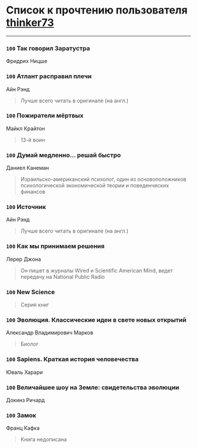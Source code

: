 # Список к прочтению пользователя [thinker73](http://openid.yandex.ru/thinker73/)
---

### `100` Так говорил Заратустра
Фридрих Ницше

### `100` Атлант расправил плечи
Айн Рэнд
> Лучше всего читать в оригинале (на англ.)

### `100` Пожиратели мёртвых
Майкл Крайтон
> 13-й воин

### `100` Думай медленно… решай быстро
Даниел Канеман
> Израильско-американский психолог, один из основоположников психологической экономической теории и поведенческих финансов

### `100` Источник
Айн Рэнд
> Лучше всего читать в оригинале (на англ.)

### `100` Как мы принимаем решения
Лерер Джона
> Он пишет в журналы Wired и Scientific American Mind, ведет передачу на National Public Radio

### `100` New Science
> Серия книг

### `100` Эволюция. Классические идеи в свете новых открытий
Александр Владимирович Марков
> Биолог

### `100` Sapiens. Краткая история человечества
Юваль Харари

### `100` Величайшее шоу на Земле: свидетельства эволюции
Докинз Ричард

### `100` Замок
Франц Кафка
> Книга недописана

